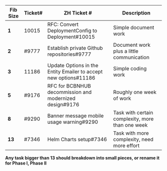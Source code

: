 
|	Fib Size	|	 Ticket#  	|	 ZH Ticket #	 |	 Description	 |
| --- | --- | ---  | --- |
|	**1**	|	10015	|	RFC: Convert DeploymentConfig to Deployment#10015	|	Simple document work	|
|	**2**	|	#9777	|	Establish private Github repositories#9777	|	Document work  plus a little communication 	|
|	**3**	|	11186	|	Update Options in the Entity Emailer to accept new options#11186	|	Simple coding work	|
|	**5**	|	#9176	|	RFC for BCBNHUB decommission and modernized design#9176	|	Roughly one week of work	|
|	**8**	|	#9290	|	Banner message mobile usage warning#9290	|	Task with certain complexity, more than one week	|
|	**13**	|	#7346	|	Helm Charts setup#7346	|	Task with more complexity, need more effort 	|

			
**Any task bigger than 13 should breakdown into small pieces, or rename it for Phase I, Phase II**
